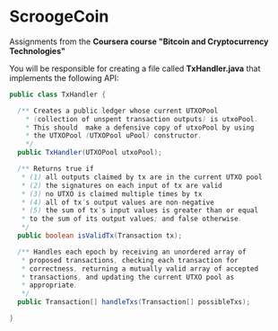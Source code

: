# ScroogeCoin
Assignments from the **Coursera course "Bitcoin and Cryptocurrency Technologies"**

You will be responsible for creating a file called **TxHandler.java** that implements the following API:
```java
public class TxHandler {

  /** Creates a public ledger whose current UTXOPool 
    * (collection of unspent transaction outputs) is utxoPool. 
    * This should  make a defensive copy of utxoPool by using 
    * the UTXOPool (UTXOPool uPool) constructor.
    */
  public TxHandler(UTXOPool utxoPool);

  /** Returns true if
   * (1) all outputs claimed by tx are in the current UTXO pool
   * (2) the signatures on each input of tx are valid
   * (3) no UTXO is claimed multiple times by tx
   * (4) all of tx’s output values are non-negative
   * (5) the sum of tx’s input values is greater than or equal 
   * to the sum of its output values; and false otherwise.
   */
  public boolean isValidTx(Transaction tx);

  /** Handles each epoch by receiving an unordered array of 
   * proposed transactions, checking each transaction for 
   * correctness, returning a mutually valid array of accepted 
   * transactions, and updating the current UTXO pool as 
   * appropriate.
   */
  public Transaction[] handleTxs(Transaction[] possibleTxs);

}
```
